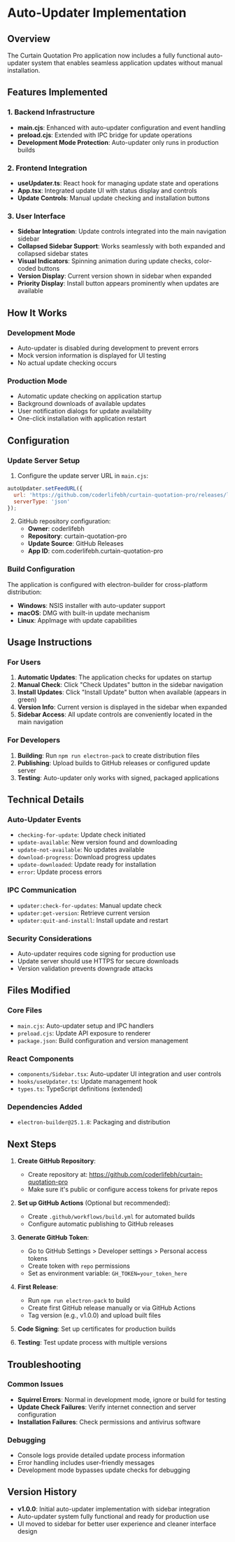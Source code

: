 # Auto-Updater Implementation

## Overview
The Curtain Quotation Pro application now includes a fully functional auto-updater system that enables seamless application updates without manual installation.

## Features Implemented

### 1. Backend Infrastructure
- **main.cjs**: Enhanced with auto-updater configuration and event handling
- **preload.cjs**: Extended with IPC bridge for update operations
- **Development Mode Protection**: Auto-updater only runs in production builds

### 2. Frontend Integration
- **useUpdater.ts**: React hook for managing update state and operations
- **App.tsx**: Integrated update UI with status display and controls
- **Update Controls**: Manual update checking and installation buttons

### 3. User Interface
- **Sidebar Integration**: Update controls integrated into the main navigation sidebar
- **Collapsed Sidebar Support**: Works seamlessly with both expanded and collapsed sidebar states
- **Visual Indicators**: Spinning animation during update checks, color-coded buttons
- **Version Display**: Current version shown in sidebar when expanded
- **Priority Display**: Install button appears prominently when updates are available

## How It Works

### Development Mode
- Auto-updater is disabled during development to prevent errors
- Mock version information is displayed for UI testing
- No actual update checking occurs

### Production Mode
- Automatic update checking on application startup
- Background downloads of available updates
- User notification dialogs for update availability
- One-click installation with application restart

## Configuration

### Update Server Setup
1. Configure the update server URL in `main.cjs`:
```javascript
autoUpdater.setFeedURL({
  url: 'https://github.com/coderlifebh/curtain-quotation-pro/releases/latest',
  serverType: 'json'
});
```

2. GitHub repository configuration:
   - **Owner**: coderlifebh
   - **Repository**: curtain-quotation-pro
   - **Update Source**: GitHub Releases
   - **App ID**: com.coderlifebh.curtain-quotation-pro

### Build Configuration
The application is configured with electron-builder for cross-platform distribution:
- **Windows**: NSIS installer with auto-updater support
- **macOS**: DMG with built-in update mechanism  
- **Linux**: AppImage with update capabilities

## Usage Instructions

### For Users
1. **Automatic Updates**: The application checks for updates on startup
2. **Manual Check**: Click "Check Updates" button in the sidebar navigation
3. **Install Updates**: Click "Install Update" button when available (appears in green)
4. **Version Info**: Current version is displayed in the sidebar when expanded
5. **Sidebar Access**: All update controls are conveniently located in the main navigation

### For Developers
1. **Building**: Run `npm run electron-pack` to create distribution files
2. **Publishing**: Upload builds to GitHub releases or configured update server
3. **Testing**: Auto-updater only works with signed, packaged applications

## Technical Details

### Auto-Updater Events
- `checking-for-update`: Update check initiated
- `update-available`: New version found and downloading
- `update-not-available`: No updates available
- `download-progress`: Download progress updates
- `update-downloaded`: Update ready for installation
- `error`: Update process errors

### IPC Communication
- `updater:check-for-updates`: Manual update check
- `updater:get-version`: Retrieve current version
- `updater:quit-and-install`: Install update and restart

### Security Considerations
- Auto-updater requires code signing for production use
- Update server should use HTTPS for secure downloads
- Version validation prevents downgrade attacks

## Files Modified

### Core Files
- `main.cjs`: Auto-updater setup and IPC handlers
- `preload.cjs`: Update API exposure to renderer
- `package.json`: Build configuration and version management

### React Components
- `components/Sidebar.tsx`: Auto-updater UI integration and user controls
- `hooks/useUpdater.ts`: Update management hook
- `types.ts`: TypeScript definitions (extended)

### Dependencies Added
- `electron-builder@25.1.8`: Packaging and distribution

## Next Steps

1. **Create GitHub Repository**: 
   - Create repository at: https://github.com/coderlifebh/curtain-quotation-pro
   - Make sure it's public or configure access tokens for private repos

2. **Set up GitHub Actions** (Optional but recommended):
   - Create `.github/workflows/build.yml` for automated builds
   - Configure automatic publishing to GitHub releases

3. **Generate GitHub Token**:
   - Go to GitHub Settings > Developer settings > Personal access tokens
   - Create token with `repo` permissions
   - Set as environment variable: `GH_TOKEN=your_token_here`

4. **First Release**:
   - Run `npm run electron-pack` to build
   - Create first GitHub release manually or via GitHub Actions
   - Tag version (e.g., v1.0.0) and upload built files

5. **Code Signing**: Set up certificates for production builds
6. **Testing**: Test update process with multiple versions

## Troubleshooting

### Common Issues
- **Squirrel Errors**: Normal in development mode, ignore or build for testing
- **Update Check Failures**: Verify internet connection and server configuration
- **Installation Failures**: Check permissions and antivirus software

### Debugging
- Console logs provide detailed update process information
- Error handling includes user-friendly messages
- Development mode bypasses update checks for debugging

## Version History
- **v1.0.0**: Initial auto-updater implementation with sidebar integration
- Auto-updater system fully functional and ready for production use
- UI moved to sidebar for better user experience and cleaner interface design
